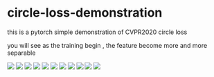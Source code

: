 # circle-loss-demonstration
this is a pytorch simple demonstration of CVPR2020 circle loss

you will see as the training begin , the feature become more and more separable

![](./plot/epoch0.jpg)
![](./plot/epoch1.jpg)
![](./plot/epoch2.jpg)
![](./plot/epoch3.jpg)
![](./plot/epoch4.jpg)
![](./plot/epoch5.jpg)
![](./plot/epoch6.jpg)
![](./plot/epoch7.jpg)
![](./plot/epoch8.jpg)
![](./plot/epoch9.jpg)
![](./plot/epoch10.jpg)


